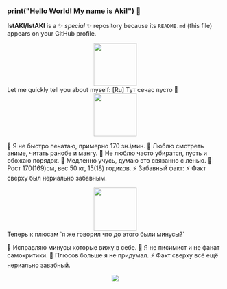 ### print("Hello World! My name is Aki!") 👋

**IstAKI/IstAKI** is a ✨ _special_ ✨ repository because its `README.md` (this file) appears on your GitHub profile.
<div id="header" align="center">
  <img src="https://media.giphy.com/media/M9gbBd9nbDrOTu1Mqx/giphy.gif" width="100"/>
</div>
Let me quickly tell you about myself: [Ru]
  Тут сечас пусто 🎁
  
<div id="header" align="center">
  <img src="https://media.discordapp.net/attachments/891716468813733889/891725498273652777/download_2.gif" width="100"/>
</div>
  
 🎁 Я не быстро печатаю, примерно 170 зн.\мин.
 🎃 Люблю смотреть аниме, читать ранобе и мангу.
 🌱 Не люблю часто убиратся, пусть и обожаю порядок.
 👯 Медленно учусь, думаю это связанно с ленью.
 🤔 Рост 170(169)см, вес 50 кг, 15(18) годиков.
 ⚡ Забавный факт: 
 ⚡ Факт сверху был нериально забавным.
  
 <div id="header" align="center">
  <img src="https:https://media.discordapp.net/attachments/891716468813733889/891721140878327809/download_1.gif" width="100"/>
</div>
    Теперь к плюсам `я же говорил что до этого были минусы?`

 🎁 Исправляю минусы которые вижу в себе.
 🎃 Я не писимист и не фанат самокритики.
 🌱 Плюсов больше я не придумал.
 ⚡ Факт сверху всё ещё нериально завабный.

</div>
 <div id="header" align="center">
  <img src="https://cdn.discordapp.com/attachments/863452860359639042/1017113599132577853/21.png" >
</div>
  
<!--
Гифки
<div id="header" align="left">
  <img src="https://media.giphy.com/media/kg6TGqv2aSd4ZTSUL2/giphy.gif" width="100"/>
</div>
https://media.giphy.com/media/l1J9LMNeWISnddECA/giphy.gif
https://media.giphy.com/media/xT9IgzoKnwFNmISR8I/giphy.gif
https://media.giphy.com/media/gi84IkFRzwube/giphy.gif
-->
